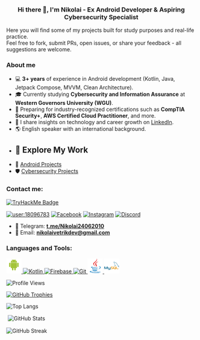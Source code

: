 <h3 align="center">Hi there 👋, I'm Nikolai - Ex Android Developer & Aspiring Cybersecurity Specialist</h3>

Here you will find some of my projects built for study purposes and real-life practice.  
Feel free to fork, submit PRs, open issues, or share your feedback - all suggestions are welcome.

### About me
- 💻 **3+ years** of experience in Android development (Kotlin, Java, Jetpack Compose, MVVM, Clean Architecture).
- 🎓 Currently studying **Cybersecurity and Information Assurance** at **Western Governors University (WGU)**.
- 📜 Preparing for industry-recognized certifications such as **CompTIA Security+**, **AWS Certified Cloud Practitioner**, and more.
- 📝 I share insights on technology and career growth on [LinkedIn](https://www.linkedin.com/in/nikolayvetrik24062010/).
- 🌎 English speaker with an international background.
- ## 🔗 Explore My Work
- 📱 [Android Projects](https://github.com/nikolaivetrik24062010?tab=repositories&q=android)  
- 🛡️ [Cybersecurity Projects](https://github.com/nikolaivetrik24062010/Cybersecurity-projects)

<h3 align="left">Contact me:</h3>
<p align="left">
<a href="https://tryhackme.com/p/nikolaivetrikdev" target="_blank">
  <img src="https://tryhackme-badges.s3.amazonaws.com/nikolaivetrikdev.png" alt="TryHackMe Badge" />
</a>


<a href="https://stackoverflow.com/users/18096783/nikolai-vetrik" target="blank"><img align="center" src="https://raw.githubusercontent.com/rahuldkjain/github-profile-readme-generator/master/src/images/icons/Social/stack-overflow.svg" alt="user:18096783" height="30" width="40" /></a>
<a href="https://web.facebook.com/profile.php?id=100086500604294" target="blank"><img align="center" src="https://raw.githubusercontent.com/rahuldkjain/github-profile-readme-generator/master/src/images/icons/Social/facebook.svg" alt="Facebook" height="30" width="40" /></a>
<a href="https://instagram.com/nikolai_vetrik" target="blank"><img align="center" src="https://raw.githubusercontent.com/rahuldkjain/github-profile-readme-generator/master/src/images/icons/Social/instagram.svg" alt="Instagram" height="30" width="40" /></a>
<a href="https://discord.gg/Nikolay2406#5469" target="blank"><img align="center" src="https://raw.githubusercontent.com/rahuldkjain/github-profile-readme-generator/master/src/images/icons/Social/discord.svg" alt="Discord" height="30" width="40" /></a>
</p>

- 💬 Telegram: **[t.me/Nikolai24062010](https://t.me/Nikolai24062010)**
- 📧 Email: **nikolaivetrikdev@gmail.com**

<h3 align="left">Languages and Tools:</h3>

<p align="left"> 
<a href="https://developers.google.com/profile/u/NikolayVetrikDev" target="_blank"> <img src="https://raw.githubusercontent.com/devicons/devicon/master/icons/android/android-original-wordmark.svg" alt="Android" width="40" height="40"/> </a> 
<a href="https://hyperskill.org/profile/203313244" target="_blank"> <img src="https://www.vectorlogo.zone/logos/kotlinlang/kotlinlang-icon.svg" alt="Kotlin" width="40" height="40"/> </a> 
<a href="https://firebase.google.com/" target="_blank"> <img src="https://www.vectorlogo.zone/logos/firebase/firebase-icon.svg" alt="Firebase" width="40" height="40"/> </a> 
<a href="https://git-scm.com/" target="_blank"> <img src="https://www.vectorlogo.zone/logos/git-scm/git-scm-icon.svg" alt="Git" width="40" height="40"/> </a> 
<a href="https://www.java.com" target="_blank"> <img src="https://raw.githubusercontent.com/devicons/devicon/master/icons/java/java-original.svg" alt="Java" width="40" height="40"/> </a> 
<a href="https://www.mysql.com/" target="_blank"> <img src="https://raw.githubusercontent.com/devicons/devicon/master/icons/mysql/mysql-original-wordmark.svg" alt="MySQL" width="40" height="40"/> </a> 
</p>

<p align="left"> <img src="https://komarev.com/ghpvc/?username=nikolaivetrik24062010&label=Profile%20views&color=0e75b6&style=flat" alt="Profile Views" /> </p>

<p align="left"> <a href="https://github.com/ryo-ma/github-profile-trophy"><img src="https://github-profile-trophy.vercel.app/?username=nikolaivetrik24062010" alt="GitHub Trophies" /></a> </p>

![Top Langs](https://github-readme-stats.vercel.app/api/top-langs/?username=nikolaivetrik24062010)

<p>&nbsp;<img align="center" src="https://github-readme-stats.vercel.app/api?username=nikolaivetrik24062010&show_icons=true&locale=en" alt="GitHub Stats" /></p>

<p><img align="center" src="https://github-readme-streak-stats.herokuapp.com/?user=nikolaivetrik24062010&" alt="GitHub Streak" /></p>
